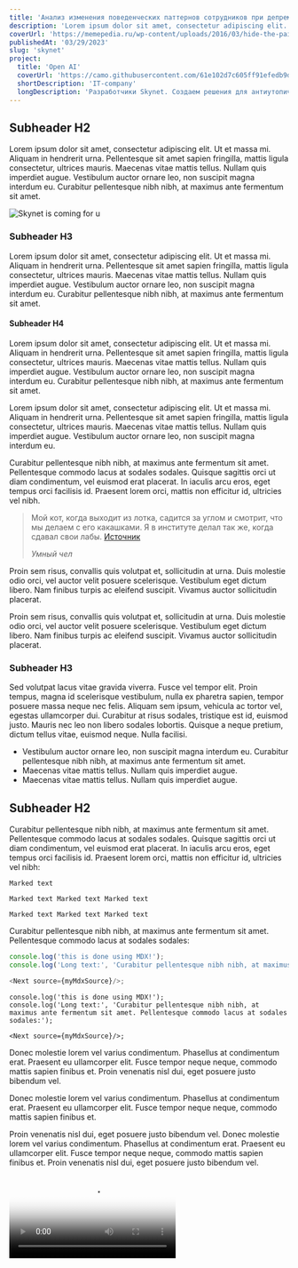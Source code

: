 ```yaml
---
title: 'Анализ изменения поведенческих паттернов сотрудников при депремировании.'
description: 'Lorem ipsum dolor sit amet, consectetur adipiscing elit. Ut et massa mi. Aliquam in hendrerit urna. Pellentesque sit amet.'
coverUrl: 'https://memepedia.ru/wp-content/uploads/2016/03/hide-the-pain-harold.jpg'
publishedAt: '03/29/2023'
slug: 'skynet'
project:
  title: 'Open AI'
  coverUrl: 'https://camo.githubusercontent.com/61e102d7c605ff91efedb9d7e47c1c4a07cef59d3e1da202fd74f4772122ca4e/68747470733a2f2f766974656a732e6465762f6c6f676f2e737667'
  shortDescription: 'IT-company'
  longDescription: 'Разработчики Skynet. Создаем решения для антиутопического будущего.'
---
```

## Subheader H2

Lorem ipsum dolor sit amet, consectetur adipiscing elit. Ut et massa mi. Aliquam in hendrerit urna. Pellentesque sit
amet sapien fringilla, mattis ligula consectetur, ultrices mauris. Maecenas vitae mattis tellus. Nullam quis imperdiet
augue. Vestibulum auctor ornare leo, non suscipit magna interdum eu. Curabitur pellentesque nibh nibh, at maximus ante
fermentum sit amet.

![Skynet is coming for u](https://upload.wikimedia.org/wikipedia/commons/thumb/4/4d/Skynet_Terminator_logo.png/1200px-Skynet_Terminator_logo.png)

### Subheader H3

Lorem ipsum dolor sit amet, consectetur adipiscing elit. Ut et massa mi. Aliquam in hendrerit urna. Pellentesque sit
amet sapien fringilla, mattis ligula consectetur, ultrices mauris. Maecenas vitae mattis tellus. Nullam quis imperdiet
augue. Vestibulum auctor ornare leo, non suscipit magna interdum eu. Curabitur pellentesque nibh nibh, at maximus ante
fermentum sit amet.

#### Subheader H4

Lorem ipsum dolor sit amet, consectetur adipiscing elit. Ut et massa mi. Aliquam in hendrerit urna. Pellentesque sit
amet sapien fringilla, mattis ligula consectetur, ultrices mauris. Maecenas vitae mattis tellus. Nullam quis imperdiet
augue. Vestibulum auctor ornare leo, non suscipit magna interdum eu. Curabitur pellentesque nibh nibh, at maximus ante
fermentum sit amet.

<Note body="Lorem ipsum dolor sit amet, consectetur adipiscing elit. Ut et massa mi. Aliquam in hendrerit urna.
Pellentesque sit amet sapien fringilla, mattis ligula consectetur, ultrices mauris. Maecenas vitae mattis tellus. Nullam
quis imperdiet augue. Vestibulum auctor ornare leo, non suscipit magna interdum eu. Curabitur pellentesque nibh nibh, at
maximus ante fermentum sit amet."/>

Lorem ipsum dolor sit amet, consectetur adipiscing elit. Ut et massa mi. Aliquam in hendrerit urna. Pellentesque sit
amet sapien fringilla, mattis ligula consectetur, ultrices mauris. Maecenas vitae mattis tellus. Nullam quis imperdiet
augue. Vestibulum auctor ornare leo, non suscipit magna interdum eu.

Curabitur pellentesque nibh nibh, at maximus ante fermentum sit amet. Pellentesque commodo lacus at sodales sodales.
Quisque sagittis orci ut diam condimentum, vel euismod erat placerat. In iaculis arcu eros, eget tempus orci facilisis
id. Praesent lorem orci, mattis non efficitur id, ultricies vel nibh.

> Мой кот, когда выходит из лотка, садится за углом и смотрит, что мы делаем с его какашками.
> Я в институте делал так же, когда сдавал свои лабы. [Источник](https://www.anekdot.ru/)
>
><cite>Умный чел</cite>

Proin sem risus, convallis quis volutpat et, sollicitudin at urna. Duis molestie odio orci, vel auctor velit posuere
scelerisque. Vestibulum eget dictum libero. Nam finibus turpis ac eleifend suscipit. Vivamus auctor sollicitudin
placerat.

Proin sem risus, convallis quis volutpat et, sollicitudin at urna. Duis molestie odio orci, vel auctor velit posuere
scelerisque. Vestibulum eget dictum libero. Nam finibus turpis ac eleifend suscipit. Vivamus auctor sollicitudin
placerat.

### Subheader H3

Sed volutpat lacus vitae gravida viverra. Fusce vel tempor elit. Proin tempus, magna id scelerisque vestibulum, nulla ex
pharetra sapien, tempor posuere massa neque nec felis. Aliquam sem ipsum, vehicula ac tortor vel, egestas ullamcorper
dui. Curabitur at risus sodales, tristique est id, euismod justo. Mauris nec leo non libero sodales lobortis. Quisque a
neque pretium, dictum tellus vitae, euismod neque. Nulla facilisi.

- Vestibulum auctor ornare leo, non suscipit magna interdum eu. Curabitur pellentesque nibh nibh, at maximus ante
  fermentum sit amet.
- Maecenas vitae mattis tellus. Nullam quis imperdiet augue.
- Maecenas vitae mattis tellus. Nullam quis imperdiet augue.

## Subheader H2

Curabitur pellentesque nibh nibh, at maximus ante fermentum sit amet. Pellentesque commodo lacus at sodales sodales.
Quisque sagittis orci ut diam condimentum, vel euismod erat placerat. In iaculis arcu eros, eget tempus orci facilisis
id. Praesent lorem orci, mattis non efficitur id, ultricies vel nibh:

`Marked text`

`Marked text Marked text Marked text`

`Marked text Marked text Marked text`

Curabitur pellentesque nibh nibh, at maximus ante fermentum sit amet. Pellentesque commodo lacus at sodales sodales:

```typescript jsx
console.log('this is done using MDX!');
console.log('Long text:', 'Curabitur pellentesque nibh nibh, at maximus ante fermentum sit amet. Pellentesque commodo lacus at sodales sodales:');

<Next source={myMdxSource}/>;
```

```
console.log('this is done using MDX!');
console.log('Long text:', 'Curabitur pellentesque nibh nibh, at maximus ante fermentum sit amet. Pellentesque commodo lacus at sodales sodales:');

<Next source={myMdxSource}/>;
```

Donec molestie lorem vel varius condimentum. Phasellus at condimentum erat. Praesent eu ullamcorper elit. Fusce tempor
neque neque, commodo mattis sapien finibus et. Proin venenatis nisl dui, eget posuere justo bibendum vel.

<CollapsableSection label="Summary">
Donec molestie lorem vel varius condimentum. Phasellus at condimentum erat. Praesent eu ullamcorper elit. Fusce tempor
neque neque, commodo mattis sapien finibus et.

Proin venenatis nisl dui, eget posuere justo bibendum vel.
Donec molestie lorem vel varius condimentum. Phasellus at condimentum erat. Praesent eu ullamcorper elit. Fusce tempor
neque neque, commodo mattis sapien finibus et. Proin venenatis nisl dui, eget posuere justo bibendum vel.
</CollapsableSection>

<Video
src="https://d21ozv67drxbfu.cloudfront.net/appietoday.test/media/2017/09/04/asset-1175875-1504515710530864.mp4"
poster="empty"
/>
